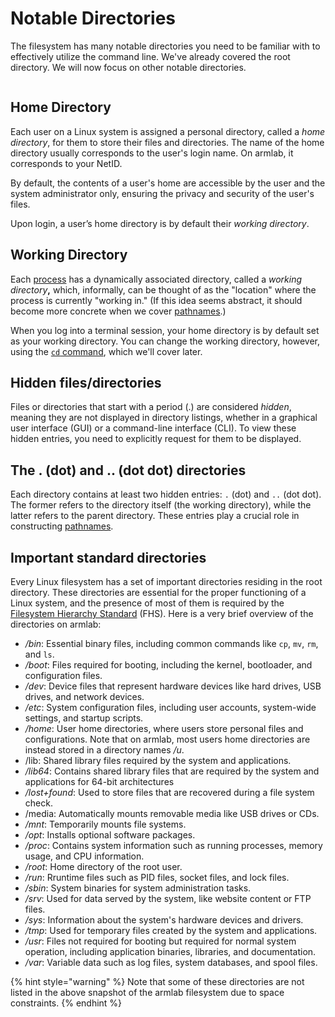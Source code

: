 # Notable Directories

The filesystem has many notable directories you need to be familiar with to effectively utilize the command line. We've already covered the root directory. We will now focus on other notable directories.

<figure><img src="https://lh4.googleusercontent.com/BheXyNU0t154mGoTPcX5POBMs60EjSzSdkn4LJezjzPwmA2I4ABbsnOBp3Errnc2t11JstAjl_JbDticzMOhV42yBJ5OMRF5ZyogG0grk_UKCEIFQ_M3rw1P0LazjLliGXaC6lr9QKD2yRIkupm5j50" alt=""><figcaption></figcaption></figure>

## Home Directory

Each user on a Linux system is assigned a personal directory, called a _home directory_, for them to store their files and directories. The name of the home directory usually corresponds to the user's login name. On armlab, it corresponds to your NetID.

By default, the contents of a user's home are accessible by the user and the system administrator only, ensuring the privacy and security of the user's files.

Upon login, a user’s home directory is by default their _working directory_.

## Working Directory

Each [process](../../appendices/operating-systems/process.md) has a dynamically associated directory, called a _working directory_**,** which, informally, can be thought of as the "location" where the process is currently "working in." (If this idea seems abstract, it should become more concrete when we cover [pathnames](pathnames.md).)

When you log into a terminal session, your home directory is by default set as your working directory. You can change the working directory, however, using the [`cd` command](../../bash/navigating-the-filesystem/cd-change-working-directory.md), which we'll cover later.

## Hidden files/directories

Files or directories that start with a period (.) are considered _hidden_, meaning they are not displayed in directory listings, whether in a graphical user interface (GUI) or a command-line interface (CLI). To view these hidden entries, you need to explicitly request for them to be displayed.&#x20;

## The . (dot) and .. (dot dot) directories

Each directory contains at least two hidden entries: `.` (dot) and `..` (dot dot). The former refers to the directory itself (the working directory), while the latter refers to the parent directory. These entries play a crucial role in constructing [pathnames](pathnames.md).

## Important standard directories

Every Linux filesystem has a set of important directories residing in the root directory. These directories are essential for the proper functioning of a Linux system, and the presence of most of them is required by the [Filesystem Hierarchy Standard](https://refspecs.linuxfoundation.org/FHS\_3.0/fhs/index.html) (FHS). Here is a very brief overview of the directories on armlab:

* _/bin_: Essential binary files, including common commands like `cp`, `mv`, `rm`, and `ls`.
* _/boot_: Files required for booting, including the kernel, bootloader, and configuration files.
* _/dev_: Device files that represent hardware devices like hard drives, USB drives, and network devices.
* _/etc_: System configuration files, including user accounts, system-wide settings, and startup scripts.
* _/home_: User home directories, where users store personal files and configurations. Note that on armlab, most users home directories are instead stored in a directory names _/u_.&#x20;
* /lib: Shared library files required by the system and applications.
* _/lib64_: Contains shared library files that are required by the system and applications for 64-bit architectures
* _/lost+found_: Used to store files that are recovered during a file system check.
* /media: Automatically mounts removable media like USB drives or CDs.
* _/mnt_: Temporarily mounts file systems.
* _/opt_: Installs optional software packages.
* _/proc_: Contains system information such as running processes, memory usage, and CPU information.
* _/root_: Home directory of the root user.
* _/run_: Rruntime files such as PID files, socket files, and lock files.
* _/sbin_: System binaries for system administration tasks.&#x20;
* _/srv_: Used for data served by the system, like website content or FTP files.
* _/sys_: Information about the system's hardware devices and drivers.
* _/tmp_: Used for temporary files created by the system and applications.
* _/usr_: Files not required for booting but required for normal system operation, including application binaries, libraries, and documentation.
* _/var_: Variable data such as log files, system databases, and spool files.

{% hint style="warning" %}
Note that some of these directories are not listed in the above snapshot of the armlab filesystem due to space constraints.
{% endhint %}

